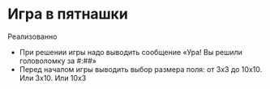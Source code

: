 # Игра в пятнашки
 Реализованно
* При решении игры надо выводить сообщение «Ура! Вы решили головоломку за #:##»
* Перед началом игры выводить выбор размера поля: от 3х3 до 10х10. Или 3х10. Или 10х3
